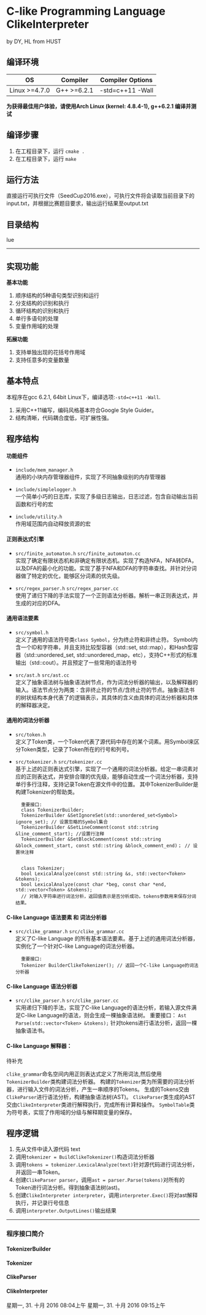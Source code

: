 
C-like Programming Language ClikeInterpreter
==============================
by DY, HL from HUST


## 编译环境
|       OS      |   Compiler  | Compiler Options |
|---------------|-------------|------------------|
| Linux >=4.7.0 | G++ >=6.2.1 | -std=c++11 -Wall |

**为获得最佳用户体验，请使用Arch Linux (kernel: 4.8.4-1), g++6.2.1 编译并测试**

## 编译步骤
1. 在工程目录下，运行 `cmake .` 
2. 在工程目录下，运行 `make`

## 运行方法
直接运行可执行文件（SeedCup2016.exe），可执行文件将会读取当前目录下的input.txt，并根据比赛题目要求，输出运行结果至output.txt


## 目录结构

lue

---------------------------------------------------------------

## 实现功能 ##

**基本功能**
1. 顺序结构的5种语句类型识别和运行
2. 分支结构的识别和执行
3. 循环结构的识别和执行
4. 单行多语句的处理
5. 变量作用域的处理

**拓展功能**
1. 支持单独出现的花括号作用域
2. 支持任意多的变量数量

## 基本特点 ##
本程序在gcc 6.2.1, 64bit Linux下，编译选项:`-std=c++11 -Wall`.

1. 采用C++11编写，编码风格基本符合Google Style Guider。
2. 结构清晰，代码耦合度低，可扩展性强。

## 程序结构 ##

#### 功能组件

+ `include/mem_manager.h` <br>
  通用的小块内存管理器组件，实现了不同抽象级别的内存管理器
    
+ `include/simplelogger.h` <br>
  一个简单小巧的日志库，实现了多级日志输出，日志过滤，包含自动输出当前函数和行号的宏
  
+ `include/utility.h` <br>
  作用域范围内自动释放资源的宏

#### 正则表达式引擎

+ `src/finite_automaton.h`  `src/finite_automaton.cc`  <br>
  实现了确定有限状态机和非确定有限状态机。实现了构造NFA，NFA转DFA，以及DFA的最小化的功能。实现了基于NFA和DFA的字符串查找。并针对分词器做了特定的优化，能够区分词素的优先级。
  
+ `src/regex_parser.h`  `src/regex_parser.cc` <br>
  使用了递归下降的手法实现了一个正则语法分析器。解析一串正则表达式，并生成的对应的DFA。

#### 通用语法要素

+ `src/symbol.h` <br>
  定义了通用的语法符号类`class Symbol`，分为终止符和非终止符。 Symbol内含一个ID和字符串，并且支持比较型容器（std::set, std::map），和Hash型容器（std::unordered_set, std::unordered_map，etc），支持C++形式的标准输出（std::cout）。并且预定了一些常用的语法符号
  
+ `src/ast.h` `src/ast.cc` <br>
  定义了抽象语法树与抽象语法树节点，作为词法分析器的输出，以及解释器的输入。语法节点分为两类：含非终止符的节点/含终止符的节点。抽象语法书的树状结构本身代表了的逻辑表示，其具体的含义由具体的词法分析器和具体的解释器决定。

#### 通用的词法分析器  
+ `src/token.h` <br>
  定义了Token类，一个Token代表了源代码中存在的某个词素。用Symbol来区分Token类型，记录了Token所在的行号和列号。
  
+ `src/tokenizer.h`  `src/tokenizer.cc` <br>
  基于上述的正则表达式引擎，实现了一个通用的词法分析器。给定一串词素对应的正则表达式，并安排合理的优先级，能够自动生成一个词法分析器，支持单行多行注释，支持记录Token在源文件中的位置。
  其中TokenizerBuilder是构建Tokenizer的帮助类。
  
        重要接口:
        class TokenizerBuilder;
        TokenizerBuilder &SetIgnoreSet(std::unordered_set<Symbol> ignore_set); // 设置忽略的Symbol集合
        TokenizerBuilder &SetLineComment(const std::string &line_comment_start); //设置行注释
        TokenizerBuilder &SetBlockComment(const std::string &block_comment_start, const std::string &block_comment_end)； // 设置块注释
        
  
        class Tokenizer;
        bool LexicalAnalyze(const std::string &s, std::vector<Token> &tokens);
        bool LexicalAnalyze(const char *beg, const char *end, std::vector<Token> &tokens);
        // 对输入字符串进行词法分析，返回值表示是否分析成功，tokens参数用来保存分词结果。

#### C-like Language 语法要素 和 词法分析器
+ `src/clike_grammar.h`  `src/clike_grammar.cc` <br>
  定义了C-like Language 的所有基本语法要素。基于上述的通用词法分析器，实例化了一个针对C-like Language的词法分析器。
  
        重要接口:
        Tokenizer BuilderClikeTokenizer(); // 返回一个C-like Language的词法分析器
  
  
#### C-like Language 语法分析器
+ `src/clike_parser.h`  `src/clike_parser.cc` <br>
  实用递归下降的手法，实现了C-like Language的语法分析，若输入源文件满足C-like Language的语法，则会生成一棵抽象语法树。
  重要接口：
  `Ast Parse(std::vector<Token> &tokens);` 针对tokens进行语法分析，返回一棵抽象语法书。

#### C-like Language 解释器：

待补充

`clike_grammar`命名空间内用正则表达式定义了所用词法,然后使用`TokenizerBuilder`类构建词法分析器。
构建的`Tokenizer`类为所需要的词法分析器，进行输入文件的词法分析，产生一串顺序的Tokens。
生成的Tokens交由`ClikeParser`进行语法分析，构建抽象语法树(AST)。
`ClikeParser`类生成的AST交由`ClikeInterpreter`类进行解释执行，完成所有计算和操作。
`SymbolTable`类为符号表，实现了作用域的分级与解释期变量的保存。

## 程序逻辑

1. 先从文件中读入源代码 text
2. 调用`tokenizer = BuildClikeTokenizer()`构造词法分析器
3. 调用`tokens = tokenizer.LexicalAnalyze(text)`针对源代码进行词法分析，并返回一串Token。
4. 创建`ClikeParser parser`，调用`ast = parser.Parse(tokens)`对所有的Token进行词法分析。得到抽象语法树(ast)。
5. 创建`ClikeInterpreter interpreter`，调用`interpreter.Exec()`将对ast解释执行，并记录行号信息
6. 调用`interpreter.OutputLines()`输出结果


---------------------------------------------------------------

### 程序接口简介

#### TokenizerBuilder

#### Tokenizer

#### ClikeParser

#### ClikeInterpreter

星期一, 31. 十月 2016 08:04上午 
星期一, 31. 十月 2016 09:15上午 
